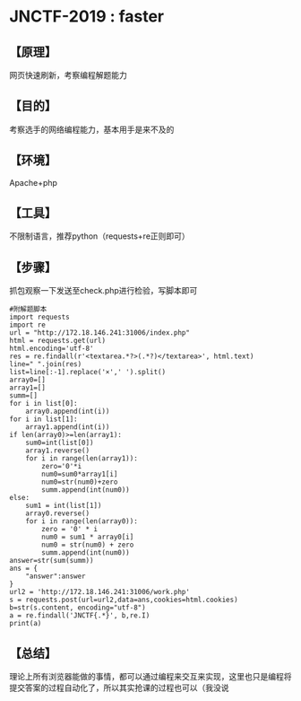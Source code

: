 

# JNCTF-2019 : faster

## **【原理】**

网页快速刷新，考察编程解题能力

## **【目的】**

考察选手的网络编程能力，基本用手是来不及的

## **【环境】**

Apache+php

## **【工具】**

不限制语言，推荐python（requests+re正则即可）

## **【步骤】**

抓包观察一下发送至check.php进行检验，写脚本即可

```
#附解题脚本
import requests
import re
url = "http://172.18.146.241:31006/index.php"
html = requests.get(url)
html.encoding='utf-8'
res = re.findall(r'<textarea.*?>(.*?)</textarea>', html.text)
line=" ".join(res)
list=line[:-1].replace('×',' ').split()
array0=[]
array1=[]
summ=[]
for i in list[0]:
    array0.append(int(i))
for i in list[1]:
    array1.append(int(i))
if len(array0)>=len(array1):
    sum0=int(list[0])
    array1.reverse()
    for i in range(len(array1)):
        zero='0'*i
        num0=sum0*array1[i]
        num0=str(num0)+zero
        summ.append(int(num0))
else:
    sum1 = int(list[1])
    array0.reverse()
    for i in range(len(array0)):
        zero = '0' * i
        num0 = sum1 * array0[i]
        num0 = str(num0) + zero
        summ.append(int(num0))
answer=str(sum(summ))
ans = {
    "answer":answer
}
url2 = 'http://172.18.146.241:31006/work.php'
s = requests.post(url=url2,data=ans,cookies=html.cookies)
b=str(s.content, encoding="utf-8")
a = re.findall('JNCTF{.*}', b,re.I)
print(a)
```



## **【总结】**

理论上所有浏览器能做的事情，都可以通过编程来交互来实现，这里也只是编程将提交答案的过程自动化了，所以其实抢课的过程也可以（我没说